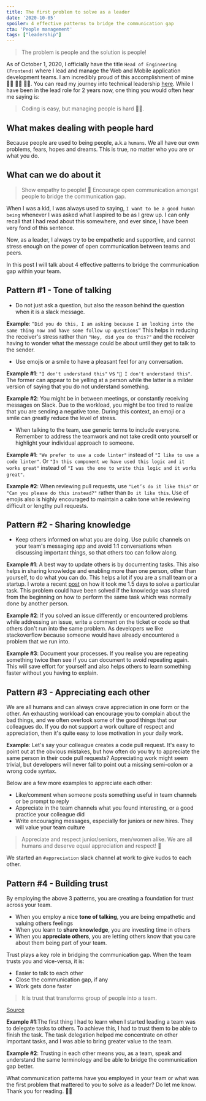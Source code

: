 ```yaml
---
title: The first problem to solve as a leader
date: '2020-10-05'
spoiler: 4 effective patterns to bridge the communication gap
cta: 'People management'
tags: ["leadership"]
---
```


> The problem is people and the solution is people!

As of October 1, 2020, I officially have the title `Head of Engineering (Frontend)` where I lead and manage the Web and Mobile application development teams. I am incredibly proud of this accomplishment of mine 👩‍💻 👩‍💻 👩‍💻. You can read my journey into technical leadership [here](/tags/leadership). While I have been in the lead role for 2 years now, one thing you would often hear me saying is:

> Coding is easy, but managing people is hard 🤦‍♀️.

## What makes dealing with people hard

Because people are used to being people, a.k.a `humans`. We all have our own problems, fears, hopes and dreams. This is true, no matter who you are or what you do.

## What can we do about it

> Show empathy to people! 💯 Encourage open communication amongst people to bridge the communication gap.

When I was a kid, I was always used to saying, `I want to be a good human being` whenever I was asked what I aspired to be as I grew up. I can only recall that I had read about this somewhere, and ever since, I have been very fond of this sentence.

Now, as a leader, I always try to be empathetic and supportive, and cannot stress enough on the power of open communication between teams and peers.

In this post I will talk about 4 effective patterns to bridge the communication gap within your team.

## Pattern #1 - Tone of talking

- Do not just ask a question, but also the reason behind the question when it is a slack message.

**Example**: `“Did you do this, I am asking because I am looking into the same thing now and have some follow up questions”` This helps in reducing the receiver's stress rather than `"Hey, did you do this?"` and the receiver having to wonder what the message could be about until they get to talk to the sender.

- Use emojis or a smile to have a pleasant feel for any conversation.

**Example #1**: `"I don't understand this"` vs `"🙈 I don't understand this"`. The former can appear to be yelling at a person while the latter is a milder version of saying that you do not understand something.

**Example #2**: You might be in between meetings, or constantly receiving messages on Slack. Due to the workload, you might be too tired to realize that you are sending a negative tone. During this context, an emoji or a smile can greatly reduce the level of stress.

- When talking to the team, use generic terms to include everyone. Remember to address the teamwork and not take credit onto yourself or highlight your individual approach to someone.

**Example #1**: `"We prefer to use a code linter"` instead of `"I like to use a code linter"`. Or `"In this component we have used this logic and it works great"` instead of `"I was the one to write this logic and it works great"`.

**Example #2**: When reviewing pull requests, use `"Let’s do it like this"` or `"Can you please do this instead?"` rather than `Do it like this`. Use of emojis also is highly encouraged to maintain a calm tone while reviewing difficult or lengthy pull requests.

## Pattern #2 - Sharing knowledge

- Keep others informed on what you are doing. Use public channels on your team's messaging app and avoid 1:1 conversations when discussing important things, so that others too can follow along.

**Example #1**: A best way to update others is by documenting tasks. This also helps in sharing knowledge and enabling more than one person, other than yourself, to do what you can do. This helps a lot if you are a small team or a startup. I wrote a recent [post](../fix-openssl-python-aws) on how it took me 1.5 days to solve a particular task. This problem could have been solved if the knowledge was shared from the beginning on how to perform the same task which was normally done by another person.

**Example #2**: If you solved an issue differently or encountered problems while addressing an issue, write a comment on the ticket or code so that others don't run into the same problem. As developers we like stackoverflow because someone would have already encountered a problem that we run into.

**Example #3**: Document your processes. If you realise you are repeating something twice then see if you can document to avoid repeating again. This will save effort for yourself and also helps others to learn something faster without you having to explain.  

## Pattern #3 - Appreciating each other

We are all humans and can always crave appreciation in one form or the other. An exhausting workload can encourage you to complain about the bad things, and we often overlook some of the good things that our colleagues do. If you do not support a work culture of respect and appreciation, then it's quite easy to lose motivation in your daily work.

**Example**: Let's say your colleague creates a code pull request. It's easy to point out at the obvious mistakes, but how often do you try to appreciate the same person in their code pull requests? Appreciating work might seem trivial, but developers will never fail to point out a missing semi-colon or a wrong code syntax.

Below are a few more examples to appreciate each other:

- Like/comment when someone posts something useful in team channels or be prompt to reply
- Appreciate in the team channels what you found interesting, or a good practice your colleague did
- Write encouraging messages, especially for juniors or new hires. They will value your team culture

> Appreciate and respect junior/seniors,  men/women alike. We are all humans and deserve equal appreciation and respect! 🌟

We started an `#appreciation` slack channel at work to give kudos to each other.

## Pattern #4 - Building trust

By employing the above 3 patterns, you are creating a foundation for trust across your team.

- When you employ a nice **tone of talking**, you are being empathetic and valuing others feelings
- When you learn to **share knowledge**, you are investing time in others
- When you **appreciate others**, you are letting others know that you care about them being part of your team.

Trust plays a key role in bridging the communication gap. When the team trusts you and vice-versa, it is:

- Easier to talk to each other
- Close the communication gap, if any
- Work gets done faster

> It is trust that transforms group of people into a team.

[Source](https://www.pinterest.com/pin/58617232619985088/)

**Example #1**:The first thing I had to learn when I started leading a team was to delegate tasks to others. To achieve this, I had to trust them to be able to finish the task. The task delegation helped me concentrate on other important tasks, and I was able to bring greater value to the team.

**Example #2**: Trusting in each other means you, as a team, speak and understand the same terminology and be able to bridge the communication gap better.

What communication patterns have you employed in your team or what was the first problem that mattered to you to solve as a leader? Do let me know. Thank you for reading. 🐱‍👓
